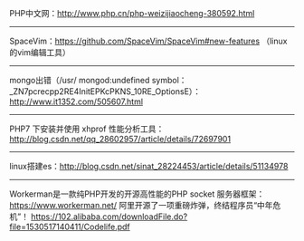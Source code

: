 PHP中文网：http://www.php.cn/php-weizijiaocheng-380592.html
***
SpaceVim：https://github.com/SpaceVim/SpaceVim#new-features  （linux的vim编辑工具）
***
mongo出错（/usr/ mongod:undefined symbol：_ZN7pcrecpp2RE4InitEPKcPKNS_10RE_OptionsE）：http://www.it1352.com/505607.html
***
PHP7 下安装并使用 xhprof 性能分析工具：http://blog.csdn.net/qq_28602957/article/details/72697901
***
linux搭建es：http://blog.csdn.net/sinat_28224453/article/details/51134978
***
Workerman是一款纯PHP开发的开源高性能的PHP socket 服务器框架：https://www.workerman.net/
阿里开源了一项重磅炸弹，终结程序员“中年危机”！  https://102.alibaba.com/downloadFile.do?file=1530517140411/Codelife.pdf
